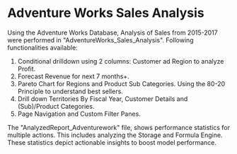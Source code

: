 # Adventure Works Sales Analysis
Using the Adventure Works Database, Analysis of Sales from 2015-2017 were performed in "AdventureWorks_Sales_Analysis". Following functionalities available:

1. Conditional drilldown using 2 columns: Customer ad Region to analyze Profit.
2. Forecast Revenue for next 7 months+.
3. Pareto Chart for Regions and Product Sub Categories. Using the 80-20 Principle to understand best sellers.
4. Drill down Territories By Fiscal Year, Customer Details and (Sub)/Product Categories.
5. Page Navigation and Custom Filter Panes.

The "AnalyzedReport_Adventurework" file, shows performance statistics for multiple actions.
This includes analyzing the Storage and Formula Engine. These statistics depict actionable insights to boost model performance. 
